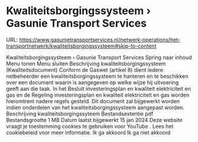 # Kwaliteitsborgingssysteem › Gasunie Transport Services

URL: https://www.gasunietransportservices.nl/netwerk-operations/het-transportnetwerk/kwaliteitsborgingssysteem#skip-to-content

Kwaliteitsborgingssysteem › Gasunie Transport Services
Spring naar inhoud
Menu tonen
Menu sluiten
Beschrijving kwaliteitsborgingssysteem (Kwaliteitsdocument)
Conform de Gaswet (artikel 8) dient iedere
netbeheerder
een kwaliteitsborgingssysteem te hanteren en te beschikken over een document waarin is aangegeven op welke wijze hij uitvoering geeft aan die taak. In het Besluit investeringsplan en kwaliteit elektriciteit en
gas
en de Regeling
investeringsplan
en kwaliteit elektriciteit en
gas
worden hieromtrent nadere regels gesteld.
Dit document zal bijgewerkt worden indien onderdelen van het kwaliteitsborgingssysteem aangepast worden.
Beschrijving kwaliteitsborgingssyteem
Bestandsextentie
pdf
Bestandsgrootte
1 MB
Datum laatst bijgewerkt
15 jan 2024
Deze website vraagt je toestemming cookies te gebruiken voor
YouTube
. Lees het
cookiebeleid
voor meer informatie.
Ik ga akkoord
Ik ga niet akkoord